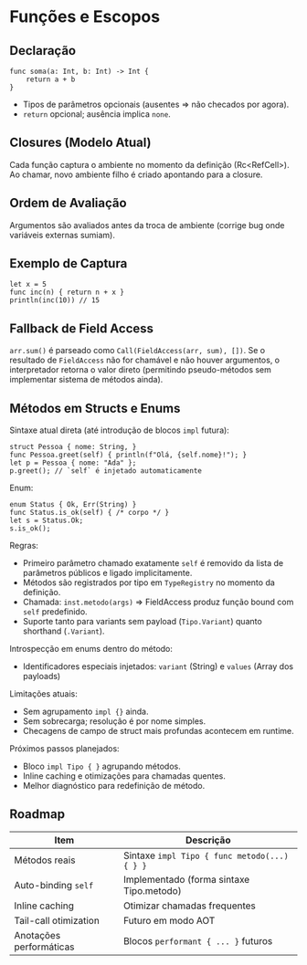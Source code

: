 # Funções e Escopos

## Declaração
```
func soma(a: Int, b: Int) -> Int {
    return a + b
}
```
- Tipos de parâmetros opcionais (ausentes => não checados por agora).
- `return` opcional; ausência implica `none`.

## Closures (Modelo Atual)
Cada função captura o ambiente no momento da definição (Rc<RefCell<Environment>>). Ao chamar, novo ambiente filho é criado apontando para a closure.

## Ordem de Avaliação
Argumentos são avaliados antes da troca de ambiente (corrige bug onde variáveis externas sumiam).

## Exemplo de Captura
```
let x = 5
func inc(n) { return n + x }
println(inc(10)) // 15
```

## Fallback de Field Access
`arr.sum()` é parseado como `Call(FieldAccess(arr, sum), [])`. Se o resultado de `FieldAccess` não for chamável e não houver argumentos, o interpretador retorna o valor direto (permitindo pseudo-métodos  sem implementar sistema de métodos ainda).

## Métodos em Structs e Enums
Sintaxe atual direta (até introdução de blocos `impl` futura):
```
struct Pessoa { nome: String, }
func Pessoa.greet(self) { println(f"Olá, {self.nome}!"); }
let p = Pessoa { nome: "Ada" };
p.greet(); // `self` é injetado automaticamente
```

Enum:
```
enum Status { Ok, Err(String) }
func Status.is_ok(self) { /* corpo */ }
let s = Status.Ok;
s.is_ok();
```

Regras:
- Primeiro parâmetro chamado exatamente `self` é removido da lista de parâmetros públicos e ligado implicitamente.
- Métodos são registrados por tipo em `TypeRegistry` no momento da definição.
- Chamada: `inst.metodo(args)` => FieldAccess produz função bound com `self` predefinido.
- Suporte tanto para variants sem payload (`Tipo.Variant`) quanto shorthand (`.Variant`).

Introspecção em enums dentro do método:
- Identificadores especiais injetados: `variant` (String) e `values` (Array dos payloads)

Limitações atuais:
- Sem agrupamento `impl {}` ainda.
- Sem sobrecarga; resolução é por nome simples.
- Checagens de campo de struct mais profundas acontecem em runtime.

Próximos passos planejados:
- Bloco `impl Tipo { }` agrupando métodos.
- Inline caching e otimizações para chamadas quentes.
- Melhor diagnóstico para redefinição de método.

## Roadmap
| Item | Descrição |
|------|-----------|
| Métodos reais | Sintaxe `impl Tipo { func metodo(...) { } }` |
| Auto-binding `self` | Implementado (forma sintaxe Tipo.metodo) |
| Inline caching | Otimizar chamadas frequentes |
| Tail-call otimization | Futuro em modo AOT |
| Anotações performáticas | Blocos `performant { ... }` futuros |
